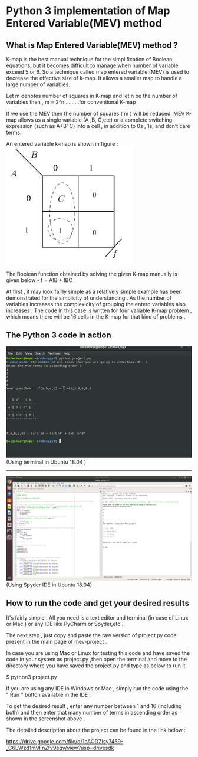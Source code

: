 # Python 3 implementation of Map Entered Variable(MEV) method

## What is Map Entered Variable(MEV) method ?
K-map is the best manual technique for the simplification of Boolean
equations, but it becomes difficult to manage when number of variable
exceed 5 or 6. So a technique called map entered variable (MEV) is used
to decrease the effective size of k-map. It allows a smaller map to handle a
large number of variables.

Let m denotes number of squares in K-map and let n be the number of
variables then ,
m = 2^n .........for conventional K-map

If we use the MEV then the number of squares ( m ) will be reduced. MEV
K-map allows us a single variable (A ,B, C,etc) or a complete switching
expression (such as A+B’ C) into a cell , in addition to 0s , 1s, and don’t
care terms.

An entered variable k-map is shown in figure :
![Screenshot](mev.png)

The Boolean function obtained by solving the given K-map manually is given below -
f = A!B + !BC

At first , it may look fairly simple as a relatively simple example has been demonstrated for the simplicity of understanding .
As the number of variables increases the complexicity of grouping the enterd variables also increases .
The code in this case is written for four variable K-map problem , which means there will be 16 cells in the K-map for that kind of problems .
 

## The Python 3 code in action 
![Screenshot](py_code@work.png)
(Using terminal in Ubuntu 18.04 )

-----------------------------------------------------------------------------------------------------------------------------
![Screenshot](Using_spyder.png)
(Using Spyder IDE in Ubuntu 18.04)



## How to run the code and get your desired results
It's fairly simple .
All you need is a text editor and terminal (in case of Linux or Mac ) or any IDE like PyCharm or Spyder,etc .

The next step , just copy and paste the raw version of project.py code present in the main page of mev-project .

In case you are using Mac or Linux for testing this code and have  saved the code in your system as project.py ,then open the terminal and move to the directory where you have saved the project.py and type as below to run it

$ python3 project.py

If you are using any IDE in Windows or Mac , simply run the code using the " Run " button available in the IDE .

To get the desired result , enter any number between 1 and 16 (including both) and then enter that many number of terms in ascending order as shown in the screenshot above .

The detailed description about the project can be found in the link below :

https://drive.google.com/file/d/1oAODZIsy7459-_C6LWzd1m9FnZfv9eqy/view?usp=drivesdk
